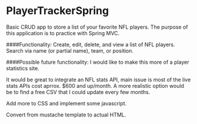 # PlayerTrackerSpring

Basic CRUD app to store a list of your favorite NFL players.  The purpose of this application is to practice
with Spring MVC.

####Functionality:
Create, edit, delete, and view a list of NFL players.
Search via name (or partial name), team, or position.

####Possible future functionality:
I would like to make this more of a player statistics site.

It would be great to integrate an NFL stats API, main issue is most of the live stats APIs cost aprrox. $600 and up/month.
A more realistic option would be to find a free CSV that I could update every few months.

Add more to CSS and implement some javascript.

Convert from mustache template to actual HTML.
